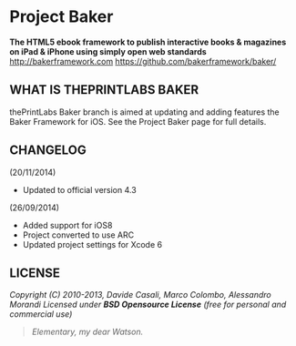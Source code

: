 Project Baker
=============

**The HTML5 ebook framework to publish interactive books & magazines on iPad & iPhone using simply open web standards**
<http://bakerframework.com>
<https://github.com/bakerframework/baker/>

WHAT IS THEPRINTLABS BAKER
-------------
thePrintLabs Baker branch is aimed at updating and adding features the Baker Framework for iOS. See the Project Baker page for full details.

CHANGELOG
---------
(20/11/2014)

* Updated to official version 4.3

(26/09/2014)

* Added support for iOS8
* Project converted to use ARC
* Updated project settings for Xcode 6


LICENSE
-------

_Copyright (C) 2010-2013, Davide Casali, Marco Colombo, Alessandro Morandi_
_Licensed under **BSD Opensource License** (free for personal and commercial use)_

> _Elementary, my dear Watson._
